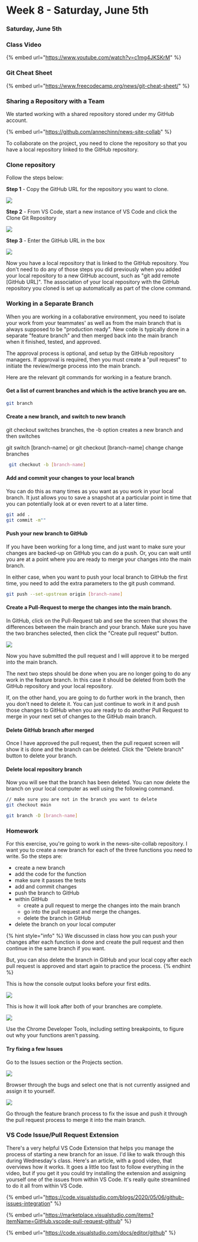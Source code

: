 # Week 8 - Saturday, June 5th

### Saturday, June 5th

### Class Video

{% embed url="https://www.youtube.com/watch?v=c1mg4JKSKrM" %}

### Git Cheat Sheet

{% embed url="https://www.freecodecamp.org/news/git-cheat-sheet/" %}

### Sharing a Repository with a Team

We started working with a shared repository stored under my GitHub account.

{% embed url="https://github.com/annechinn/news-site-collab" %}

To collaborate on the project, you need to clone the repository so that you have a local repository linked to the GitHub repository.

### Clone repository

Follow the steps below:

**Step 1** - Copy the GitHub URL for the repository you want to clone.

![](../.gitbook/assets/image%20%28152%29.png)

**Step 2** - From VS Code, start a new instance of VS Code and click the Clone Git Repository

![](../.gitbook/assets/image%20%28238%29.png)

**Step 3** - Enter the GitHub URL in the box

![](../.gitbook/assets/image%20%28429%29.png)

Now you have a local repository that is linked to the GitHub repository. You don't need to do any of those steps you did previously when you added your local repository to a new GitHub account, such as "git add remote \[GitHub URL\]". The association of your local repository with the GitHub repository you cloned is set up automatically as part of the clone command.

### Working in a Separate Branch

When you are working in a collaborative environment, you need to isolate your work from your teammates' as well as from the main branch that is always supposed to be "production ready".  New code is typically done in a separate "feature branch" and then merged back into the main branch when it finished, tested, and approved. 

The approval process is optional, and setup by the GitHub repository managers. If approval is required, then you must create a "pull request" to initiate the review/merge process into the main branch.

Here are the relevant git commands for working in a feature branch.

#### Get a list of current branches and which is the active branch you are on.

```bash
git branch
```

#### Create a new branch, and switch to new branch

git checkout switches branches, the -b option creates a new branch and then switches

git switch \[branch-name\] or git checkout \[branch-name\] change change branches

```bash
 git checkout -b [branch-name]
```

#### Add and commit your changes to your local branch

You can do this as many times as you want as you work in your local branch. It just allows you to save a snapshot at a particular point in time that you can potentially look at or even revert to at a later time.

```bash
git add .
git commit -m""
```

#### Push your new branch to GitHub

If you have been working for a long time, and just want to make sure your changes are backed-up on GitHub you can do a push. Or, you can wait until you are at a point where you are ready to merge your changes into the main branch. 

In either case, when you want to push your local branch to GitHub the first time, you need to add the extra parameters to the git push command.

```bash
git push --set-upstream origin [branch-name]
```

#### Create a Pull-Request to merge the changes into the main branch.

In GitHub, click on the Pull-Request tab and see the screen that shows the differences between the main branch and your branch. Make sure you have the two branches selected, then click the "Create pull request" button.

![](../.gitbook/assets/image-10.png)

Now you have submitted the pull request and I will approve it to be merged into the main branch.

The next two steps should be done when you are no longer going to do any work in the feature branch. In this case it should be deleted from both the GitHub repository and your  local repository.

If, on the other hand, you are going to do further work in the branch, then you don't need to delete it. You can just continue to work in it and push those changes to GitHub when you are ready to do another Pull Request to merge in your next set of changes to the GitHub main branch.

#### Delete GitHub branch after merged

Once I have approved the pull request, then the pull request screen will show it is done and the branch can be deleted. Click the "Delete branch" button to delete your branch.

#### Delete local repository branch

Now you will see that the branch has been deleted. You can now delete the branch on your local computer as well using the following command.

```bash
// make sure you are not in the branch you want to delete
git checkout main

git branch -D [branch-name]
```

### Homework

For this exercise, you're going to work in the news-site-collab repository. I want you to create a new branch for each of the three functions you need to write. So the steps are:

* create a new branch
* add the code for the function
* make sure it passes the tests
* add and commit changes
* push the branch to GitHub
* within GitHub 
  * create a pull request to merge the changes into the main branch
  * go into the pull request and merge the changes.
  * delete the branch in GitHub
* delete the branch on your local computer

{% hint style="info" %}
We discussed in class how you can push your changes after each function is done and create the pull request and then continue in the same branch if you want.

But, you can also delete the branch in GitHub and your local copy  after each pull request is approved and start again to practice the process.
{% endhint %}

This is how the console output looks before your first edits.

![](../.gitbook/assets/image%20%2866%29.png)

This is how it will look after both of your branches are complete.

![](../.gitbook/assets/image%20%28226%29.png)

Use the Chrome Developer Tools, including setting breakpoints, to figure out why your functions aren't passing.

#### Try fixing a few Issues

Go to the Issues section or the Projects section.

![](../.gitbook/assets/image%20%2840%29.png)

Browser through the bugs and select one that is not currently assigned and assign it to yourself.

![](../.gitbook/assets/image%20%28449%29.png)

Go through the feature branch process to fix the issue and push it through the pull request process to merge it into the main branch.

### VS Code Issue/Pull Request Extension

There's a very helpful VS Code Extension that helps you manage the process of starting a new branch for an issue. I'd like to walk through this during Wednesday's class. Here's an article, with a good video, that overviews how it works. It goes a little too fast to follow everything in the video, but if you get it you could try installing the extension and assigning yourself one of the issues from within VS Code. It's really quite streamlined to do it all from within VS Code.

{% embed url="https://code.visualstudio.com/blogs/2020/05/06/github-issues-integration" %}

{% embed url="https://marketplace.visualstudio.com/items?itemName=GitHub.vscode-pull-request-github" %}

{% embed url="https://code.visualstudio.com/docs/editor/github" %}

### 

### 



